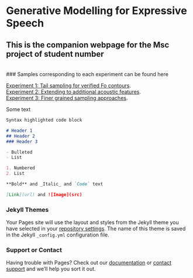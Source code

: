 <h1 class="project-name">Generative Modelling for Expressive Speech</h1>

<!-- # Generative Modelling for Expressive Speech -->


## This is the companion webpage for the Msc project of **student number**
<br>
### Samples corresponding to each experiment can be found here


[Experiment 1: Tail sampling for verified Fo contours](https://d-byrne1.github.io/mscproject/audio_clips.html).
<br>
[Experiment 2: Extending to additional acoustic features](https://d-byrne1.github.io/mscproject/audio_clips.html).
<br>
[Experiment 3: Finer grained sampling approaches](https://d-byrne1.github.io/mscproject/audio_clips.html).






Some text

```markdown
Syntax highlighted code block

# Header 1
## Header 2
### Header 3

- Bulleted
- List

1. Numbered
2. List

**Bold** and _Italic_ and `Code` text

[Link](url) and ![Image](src)
```
 

### Jekyll Themes

Your Pages site will use the layout and styles from the Jekyll theme you have selected in your [repository settings](https://github.com/d-byrne1/mscproject/settings/pages). The name of this theme is saved in the Jekyll `_config.yml` configuration file.

### Support or Contact

Having trouble with Pages? Check out our [documentation](https://docs.github.com/categories/github-pages-basics/) or [contact support](https://support.github.com/contact) and we’ll help you sort it out.
